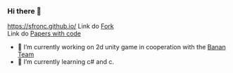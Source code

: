 ### Hi there 👋

<!--**SFronc/SFronc** is a ✨ _special_ ✨ repository because its `README.md` (this file) appears on your GitHub profile.-->

https://sfronc.github.io/
Link do [Fork](https://github.com/SFronc/gaussian-grouping.git)  
Link do [Papers with code](https://paperswithcode.com/paper/gaussian-grouping-segment-and-edit-anything)  
- 🔭 I’m currently working on 2d unity game in cooperation with the [Banan Team](https://github.com/AGH-Narzedzia-Informatyczne-2023-2024/BananTeam)
- 🌱 I’m currently learning c# and c.
<!--- 👯 I’m looking to collaborate on ...
- 🤔 I’m looking for help with ...
- 💬 Ask me about ...
- 📫 How to reach me: ...
- 😄 Pronouns: ...
- ⚡ Fun fact: ...
-->
